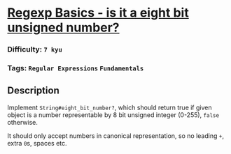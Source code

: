 # [Regexp Basics - is it a eight bit unsigned number?](https://www.codewars.com/kata/567e8f7b4096f2b4b1000005)

### Difficulty: `7 kyu`

### Tags: `Regular Expressions` `Fundamentals`

## Description

Implement `String#eight_bit_number?`, which should return true if given object is a number representable by 8 bit unsigned integer (0-255), `false` otherwise.

It should only accept numbers in canonical representation, so no leading `+`, extra `0`s, spaces etc.

